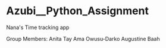 # Azubi__Python_Assignment
Nana's Time tracking app

Group Members:
Anita Tay
Ama Owusu-Darko
Augustine Baah
